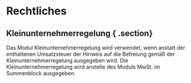 # Rechtliches 

## Kleinunternehmerregelung { .section}

Das Modul Kleinunternehmerregelung wird verwendet, wenn anstatt der enthaltenen Umsatzsteuer der Hinweis auf die Befreiung gemäß der Kleinunternehmerregelung ausgegeben wird. Die Kleinunternehmerregelung wird anstelle des Moduls MwSt. im Summenblock ausgegeben.



